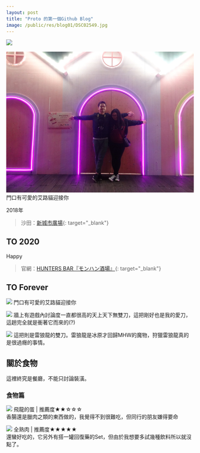 ```yaml
---
layout: post
title: "Proto 的第一個Github Blog"
image: /public/res/blog01/DSC02549.jpg
---
```


 
![](\public\res\blog01\DSC02549.jpg)

<!-- more -->

![](\public\res\blog01\123.JPG)
門口有可愛的艾路貓迎接你



2018年
> 沙田：[新城市廣場](https://google.com){: target="_blank"}

## TO 2020
Happy
> 官網：[HUNTERS BAR『モンハン酒場』](https://www.paselaresorts.com/collaboration/mhsb/){: target="_blank"}



## TO Forever

![](\public\res\blog01\DSC02536.jpg)
門口有可愛的艾路貓迎接你

![](\public\res\blog01\DSC02537.jpg)
牆上有遊戲內討論度一直都很高的天上天下無雙刀，這把剛好也是我的愛刀，這趟完全就是衝著它而來的(?)

![](\public\res\blog01\DSC02549.jpg)
這把則是雷狼龍的雙刀。雷狼龍是冰原才回歸MHW的魔物，狩獵雷狼龍真的是很過癮的事情。

## 關於食物
這裡終究是餐廳，不能只討論裝潢。

### 食物篇

![](\public\res\blog01\DSC02550.jpg)
飛龍的蛋 | 推薦度★★☆☆☆  
香腸還是臘肉之類的東西做的，我覺得不到很難吃，但同行的朋友嫌得要命

![](\public\res\blog01\DSC02551.jpg)
全熟肉 | 推薦度★★★★★  
還蠻好吃的，它另外有搭一罐回復藥的Set，但由於我想要多試幾種飲料所以就沒點了。
